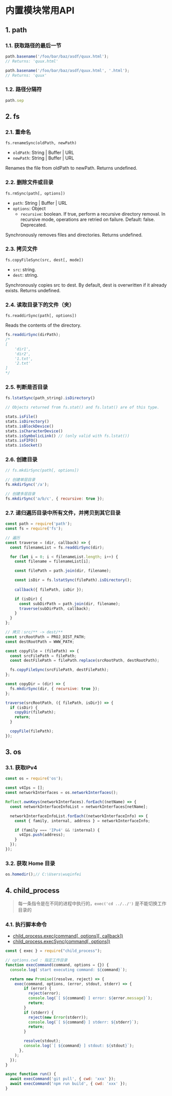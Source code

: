 # 内置模块常用API

## 1. path

### 1.1. 获取路径的最后一节

```javascript
path.basename('/foo/bar/baz/asdf/quux.html');
// Returns: 'quux.html'

path.basename('/foo/bar/baz/asdf/quux.html', '.html');
// Returns: 'quux'
```

### 1.2. 路径分隔符

```javascript
path.sep
```

## 2. fs

### 2.1. 重命名

`fs.renameSync(oldPath, newPath)`

* `oldPath`: String | Buffer | URL
* `newPath`: String | Buffer | URL

Renames the file from oldPath to newPath. Returns undefined.

### 2.2. 删除文件或目录

`fs.rmSync(path[, options])`

* `path`: String | Buffer | URL
* `options`: Object
    * `recursive`: boolean. If true, perform a recursive directory removal. In recursive mode, operations are retried on failure. Default: false. Deprecated.

Synchronously removes files and directories. Returns undefined.

### 2.3. 拷贝文件

`fs.copyFileSync(src, dest[, mode])`

* `src`: string.
* `dest`: string.

Synchronously copies src to dest. By default, dest is overwritten if it already exists. Returns undefined. 

### 2.4. 读取目录下的文件（夹）

`fs.readdirSync(path[, options])`

Reads the contents of the directory.

```javascript
fs.readdirSync(dirPath);
/*
[
    'dir1',
    'dir2',
    '1.txt',
    '2.txt'
]
*/
```

### 2.5. 判断是否目录

```javascript
fs.lstatSync(path_string).isDirectory() 

// Objects returned from fs.stat() and fs.lstat() are of this type.

stats.isFile()
stats.isDirectory()
stats.isBlockDevice()
stats.isCharacterDevice()
stats.isSymbolicLink() // (only valid with fs.lstat())
stats.isFIFO()
stats.isSocket()
```

### 2.6. 创建目录

```javascript
// fs.mkdirSync(path[, options])

// 创建单层目录
fs.mkdirSync('/a');

// 创建多层目录
fs.mkdirSync('a/b/c', { recursive: true });
```

### 2.7. 递归遍历目录中所有文件，并拷贝到其它目录

```javascript
const path = require('path');
const fs = require('fs');

// 遍历
const traverse = (dir, callback) => {
  const filenameList = fs.readdirSync(dir);

  for (let i = 0; i < filenameList.length; i++) {
    const filename = filenameList[i];

    const filePath = path.join(dir, filename);

    const isDir = fs.lstatSync(filePath).isDirectory();
    
    callback({ filePath, isDir });

    if (isDir) {
      const subDirPath = path.join(dir, filename);
      traverse(subDirPath, callback);
    }
  }
};

// 拷贝：src/** -> dest/**
const srcRootPath = PROJ_DIST_PATH;
const destRootPath = WWW_PATH;

const copyFile = (filePath) => {
  const srcFilePath = filePath;
  const destFilePath = filePath.replace(srcRootPath, destRootPath);

  fs.copyFileSync(srcFilePath, destFilePath);
};

const copyDir = (dir) => {
  fs.mkdirSync(dir, { recursive: true });
};

traverse(srcRootPath, ({ filePath, isDir}) => {
  if (isDir) {
    copyDir(filePath);
    return;
  }

  copyFile(filePath);
});
```

## 3. os

### 3.1. 获取IPv4

```javascript
const os = require('os');

const v4Ips = [];
const networkInterfaces = os.networkInterfaces();

Reflect.ownKeys(networkInterfaces).forEach((netName) => {
  const networkInterfaceInfoList = networkInterfaces[netName];

  networkInterfaceInfoList.forEach((networkInterfaceInfo) => {
    const { family, internal, address } = networkInterfaceInfo;

    if (family === 'IPv4' && !internal) {
      v4Ips.push(address);
    }
  });
});
```

### 3.2. 获取 Home 目录

```javascript
os.homedir();// C:\Users\wuqinfei
```

## 4. child_process

>每一条指令是在不同的进程中执行的，`exec('cd ../../')` 是不能切换工作目录的

### 4.1. 执行脚本命令

* [child_process.exec(command[, options][, callback])](https://nodejs.org/api/child_process.html#child_processexeccommand-options-callback)
* [child_process.execSync(command[, options])](https://nodejs.org/api/child_process.html#child_processexecsynccommand-options)

```javascript
const { exec } = require("child_process");

// options.cwd : 指定工作目录
function execCommand(command, options = {}) {
  console.log(`start executing command: ${command}`);

  return new Promise((resolve, reject) => {
    exec(command, options, (error, stdout, stderr) => {
        if (error) {
          reject(error);
          console.log(`[ ${command} ] error: ${error.message}`);
          return;
        }
        if (stderr) {
          reject(new Error(stderr));
          console.log(`[ ${command} ] stderr: ${stderr}`);
          return;
        }

        resolve(stdout);
        console.log(`[ ${command} ] stdout: ${stdout}`);
      }, 
    );
  });
}

async function run() {
  await execCommand('git pull', { cwd: 'xxx' });
  await execCommand('npm run build', { cwd: 'xxx' });
}
```